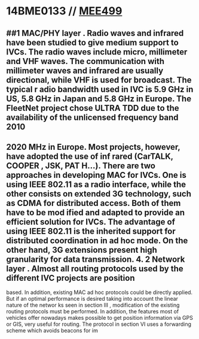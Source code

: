 # 14BME0133 // [MEE499](https://MEE499.github.io)

##1
MAC/PHY layer
.
Radio waves and infrared have been studied to give medium support to IVCs. The 
radio  waves  include  micro,  millimeter  and  VHF  waves.  The  communication  with 
millimeter  waves  and 
infrared  are  usually  directional,  while  VHF  is  used  for 
broadcast.  The  typical  r
adio  bandwidth  used  in  IVC  is  5.9  GHz  in  US,  5.8  GHz  in 
Japan and 5.8 GHz in Europe.
The FleetNet project  chose  ULTRA TDD due to the availability  of the unlicensed 
frequency band 2010
-
2020 MHz in Europe. Most projects, however, have adopted the 
use of inf
rared (CarTALK, COOPER
, JSK, PAT
H...).
There are two approaches in developing MAC for IVCs. One is using IEEE 802.11 
as  a  radio  interface,  while  the  other  consists  on  extended  3G  technology,  such  as 
CDMA  for  distributed  access.  Both  of  them  have  to  be  mod
ified  and  adapted  to 
provide  an  efficient  solution  for  IVCs.  The  advantage  of  using  IEEE  802.11  is  the 
inherited support for distributed coordination in ad hoc mode. On the other hand, 3G 
extensions present high granularity for data transmission.
4.
2
Network layer
.
Almost all routing protocols used by the different IVC projects are position
-
based. 
In  addition,  existing  MAC  ad  hoc  protocols  could  be  directly  applied.  But  if  an 
optimal  performance  is  desired  taking  into  account  the  linear nature  of  the  networ
ks 
seen in section III
, modification of the existing routing protocols must be performed.
In  addition,  the  features  most  of  vehicles  offer  nowadays  makes  possible  to  get 
position information via GPS or GIS, very useful for routing. The protocol in section
VI uses a forwarding scheme which avoids beacons for im